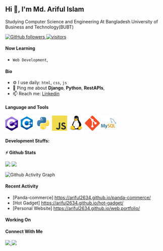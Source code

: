 ## Hi 👋, I'm Md. Ariful Islam
Studying Computer Science and Engineering At Bangladesh University of Business and Technology(BUBT)
<p align="left">
  <!-- <a href="https://leetcode.com/username/">
    <img src="https://cp-logo.vercel.app/leetcode/username" alt="Leet code rating" />
  </a>
  <a href="https://codeforces.com/profile/username">
    <img src="https://raw.githubusercontent.com/username/cf-stats/main/output/rating.svg" alt="Leet code rating" />
  </a> -->
  <a href="https://github.com/Ariful2634?tab=followers">
    <img alt="GitHub followers" src="https://img.shields.io/github/followers/Ariful2634?color=green&logo=github">
  </a>
  <a href="https://github.com/Ariful2634/">
    <img src="https://komarev.com/ghpvc/?username=Ariful2634" alt="visitors" />
  </a>
</p>

#### Now Learning

- `Web Development`,


#### Bio

- ⚙️ I use daily: `html`, `css`, `js`
- 💬 Ping me about **Django**, **Python**, **RestAPIs**,
- 📫 Reach me: <a href=https://www.linkedin.com/in/md-ariful-islam-8533a0246> Linkedin </a> 

#### Language and Tools
<img height="45"  src="img/cSharp.svg" alt="C#"> <img height="48" src="img/c++.svg" alt="C++"> <img height="48" src="img/python-original.svg" alt="python"> <img height="48"  src="img/javascript.svg" alt="Javascript"> <img height="48" src="img/linux-original.svg" alt="linux"> <img height="48" src="img/git-original.svg" alt="git"> <img height="48" src="img/mysql.svg" alt="MySql">

#### Development Stuffs:

<b>⚡ Github Stats</b>
<p float="left">
<img height="190em" src="https://github-readme-stats.vercel.app/api?username=Ariful2634&show_icons=true&hide_border=true&count_private=true&"/> 
<img height="190em" src="https://github-readme-stats.vercel.app/api/top-langs/?username=Ariful2634&show_icons=true&hide_border=true&layout=compact&langs_count=8"/>

![Github Activity Graph](https://github-readme-activity-graph.cyclic.app/graph?username=Ariful2634&theme=react-dark)
</p>



<!-- <b>&#128200; Competitive Programming</b>
    code forces status -->


#### Recent Activity
- [Panda-commerce] https://ariful2634.github.io/panda-commerce/
- [Hot Gadget] https://ariful2634.github.io/hot-gadget/
- [Personal Website] https://ariful2634.github.io/web.portfolio/


#### Working On



#### Connect With Me

<p left="center">
<a href="https://www.linkedin.com/in/md-ariful-islam-8533a0246/">
  <img src="https://img.shields.io/badge/linkedin-%230077B5.svg?&style=for-the-badge&logo=linkedin&logoColor=white" height=25>
</a> 
<a href="mailto:ariful2634@gmail.com">
  <img src="https://img.shields.io/badge/Gmail-D14836?style=for-the-badge&logo=gmail&logoColor=white" height=25>
</a>
</p>
